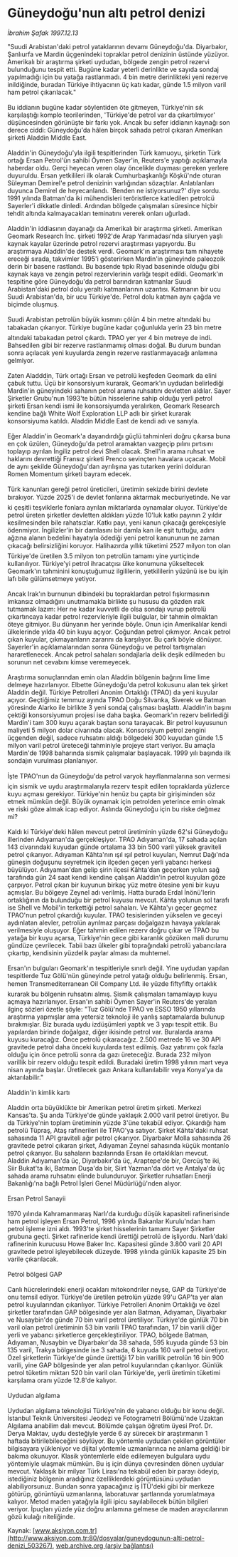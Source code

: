 # Güneydoğu'nun altı petrol denizi

*İbrahim Şafak 1997.12.13*

<div class="pNewsDetailMainContent ctx_content" itemprop="articleBody">
 "Suudi Arabistan'daki petrol yataklarının devamı Güneydoğu'da. Diyarbakır, Şanlıurfa ve Mardin üçgenindeki topraklar petrol denizinin üstünde yüzüyor. Amerikalı bir araştırma şirketi uydudan, bölgede zengin petrol rezervi bulunduğunu tespit etti. Bugüne kadar yeterli derinlikte ve sayıda sondaj yapılmadığı için bu yatağa rastlanmadı. 4 bin metre derinlikteki yeni rezerve inildiğinde, buradan Türkiye ihtiyacının üç katı kadar, günde 1.5 milyon varil ham petrol çıkarılacak."
 <br/>
 <br/>
 Bu iddianın bugüne kadar söylentiden öte gitmeyen, Türkiye'nin sık karşılaştığı komplo teorilerinden, 'Türkiye'de petrol var da çıkartılmıyor' düşüncesinden görünüşte bir farkı yok. Ancak bu sefer iddianın kaynağı son derece ciddi: Güneydoğu'da hâlen birçok sahada petrol çıkaran Amerikan şirketi Aladdin Middle East.
 <br/>
 <br/>
 Aladdin'in Güneydoğu'yla ilgili tespitlerinden Türk kamuoyu, şirketin Türk ortağı Ersan Petrol'ün sahibi Öymen Sayer'in, Reuters'e yaptığı açıklamayla haberdar oldu. Gerçi heyecan veren olay öncelikle duyması gereken yerlere duyuruldu. Ersan yetkilileri ilk olarak Cumhurbaşkanlığı Köşkü'nde oturan Süleyman Demirel'e petrol denizinin varlığından sözaçtılar. Anlatılanları duyunca Demirel de heyecanlandı. 'Benden ne istiyorsunuz?' diye sordu. 1991 yılında Batman'da iki mühendisleri teröristlerce katledilen petrolcü Sayerler'i dikkatle dinledi. Ardından bölgede çalışmaları süresince hiçbir tehdit altında kalmayacakları teminatını vererek onları uğurladı.
 <br/>
 <br/>
 Aladdin'in iddiasının dayanağı da Amerikalı bir araştırma şirketi. Amerikan Geomark Research İnc. şirketi 1992'de Arap Yarımadası'nda siluryen yaşlı kaynak kayalar üzerinde petrol rezervi araştırması yapıyordu. Bu araştırmaya Aladdin'de destek verdi. Geomark'ın araştırması tam nihayete ereceği sırada, takvimler 1995'i gösterirken Mardin'in güneyinde paleozoik derin bir basene rastlandı. Bu basende tıpkı Riyad baseninde olduğu gibi kaynak kaya ve zengin petrol rezervlerinin varlığı tespit edildi. Geomark'ın tespitine göre Güneydoğu'da petrol barındıran katmanlar Suudi Arabistan'daki petrol dolu yeraltı katmanlarının uzantısı. Katmanın bir ucu Suudi Arabistan'da, bir ucu Türkiye'de. Petrol dolu katman aynı çağda ve biçimde oluşmuş.
 <br/>
 <br/>
 Suudi Arabistan petrolün büyük kısmını çölün 4 bin metre altındaki bu tabakadan çıkarıyor. Türkiye bugüne kadar çoğunlukla yerin 23 bin metre altındaki tabakadan petrol çıkardı. TPAO yer yer 4 bin metreye de indi. Bahsedilen gibi bir rezerve rastlanmamış olması doğal. Bu durum bundan sonra açılacak yeni kuyularda zengin rezerve rastlanmayacağı anlamına gelmiyor.
 <br/>
 <br/>
 Zaten Aladddin, Türk ortağı Ersan ve petrolü keşfeden Geomark da elini çabuk tuttu. Üçü bir konsorsiyum kurarak, Geomark'ın uydudan belirlediği Mardin'in güneyindeki sahanın petrol arama ruhsatını devletten aldılar. Sayer Şirketler Grubu'nun 1993'te bütün hisselerine sahip olduğu yerli petrol şirketi Ersan kendi ismi ile konsorsiyumda yeralırken, Geomark Research kendine bağlı White Wolf Exploration LLP adlı bir şirket kurarak konsorsiyuma katıldı. Aladdin Middle East de kendi adı ve sanıyla.
 <br/>
 <br/>
 Eğer Aladdin'in Geomark'a dayandırdığı güçlü tahminleri doğru çıkarsa buna en çok üzülen, Güneydoğu'da petrol aramaktan vazgeçip pılını pırtısını toplayıp ayrılan İngiliz petrol devi Shell olacak. Shell'in arama ruhsat ve haklarını devrettiği Fransız şirketi Prenco sevinçten havalara uçacak. Mobil de aynı şekilde Güneydoğu'dan ayrılışına yas tutarken yerini dolduran Romen Momentum şirketi bayram edecek.
 <br/>
 <br/>
 Türk kanunları gereği petrol üreticileri, üretimin sekizde birini devlete bırakıyor. Yüzde 2025'i de devlet fonlarına aktarmak mecburiyetinde. Ne var ki çeşitli teşviklerle fonlara ayrılan miktarlarda oynamalar oluyor. Türkiye'de petrol üreten şirketler devletten aldıkları yüzde 10'luk katkı payının 2 yıldır kesilmesinden bile rahatsızlar. Katkı payı, yeni kanun çıkacağı gerekçesiyle ödenmiyor. İngilizler'in bir damlasını bir damla kan ile eşit tuttuğu, adını ağzına alanın bedelini hayatıyla ödediği yeni petrol kanununun ne zaman çıkacağı belirsizliğini koruyor. Halihazırda yıllık tüketimi 2527 milyon ton olan Türkiye'de üretilen 3.5 milyon ton petrolün tamamı yine yurtiçinde kullanılıyor. Türkiye'yi petrol ihracatçısı ülke konumuna yükseltecek Geomark'ın tahminini konuştuğumuz ilgililerin, yetkililerin yüzünü ise bu işin lafı bile gülümsetmeye yetiyor.
 <br/>
 <br/>
 Ancak Irak'ın burnunun dibindeki bu topraklardan petrol fışkırmasının imkansız olmadığını unutmamakla birlikte şu hususu da gözden ırak tutmamak lazım: Her ne kadar kuvvetli de olsa sondajı vurup petrolü çıkartıncaya kadar petrol rezervleriyle ilgili bulgular, bir tahmin olmaktan öteye gitmiyor. Bu dünyanın her yerinde böyle. Onun için Amerikalılar kendi ülkelerinde yılda 40 bin kuyu açıyor. Çoğundan petrol çıkmıyor. Ancak petrol çıkan kuyular, çıkmayanların zararını da karşılıyor. Bu çark böyle dönüyor. Sayerler'in açıklamalarından sonra Güneydoğu ve petrol tartışmaları hararetlenecek. Ancak petrol sahaları sondajlarla delik deşik edilmeden bu sorunun net cevabını kimse veremeyecek.
 <br/>
 <br/>
 Araştırma sonuçlarından emin olan Aladdin bölgenin bağrını lime lime delmeye hazırlanıyor. Elbette Güneydoğu'da petrol kokusunu alan tek şirket Aladdin değil. Türkiye Petrolleri Anonim Ortaklığı (TPAO) da yeni kuyular açıyor. Geçtiğimiz temmuz ayında TPAO Doğu Silvanka, Siverek ve Batman yöresinde Alarko ile birlikte 3 yeni sondaj çalışması başlattı. Aladdin'in başını çektiği konsorsiyumun projesi ise daha başka. Geomark'ın rezerv belirlediği Mardin'i tam 300 kuyu açarak baştan sona tarayacak. Bir petrol kuyusunun maliyeti 5 milyon dolar civarında olacak. Konsorsiyum petrol zengini üçgenden değil, sadece ruhsatını aldığı bölgedeki 300 kuyudan günde 1.5 milyon varil petrol üreteceği tahminiyle projeye start veriyor. Bu amaçla Mardin'de 1998 baharında sismik çalışmalar başlayacak. 1999 yılı başında ilk sondajın vurulması planlanıyor.
 <br/>
 <br/>
 İşte TPAO'nun da Güneydoğu'da petrol varyok hayıflanmalarına son vermesi için sismik ve uydu araştırmalarıyla rezerv tespit edilen topraklarda yüzlerce kuyu açması gerekiyor. Türkiye'nin henüz bu çapta bir girişiminden söz etmek mümkün değil. Büyük oynamak için petrolden yeterince emin olmak ve riski göze almak icap ediyor. Aslında Güneydoğu için bu riske değmez mi?
 <br/>
 <br/>
 Kaldı ki Türkiye'deki hâlen mevcut petrol üretiminin yüzde 62'si Güneydoğu illerinden Adıyaman'da gerçekleşiyor. TPAO Adıyaman'da, 17 sahada açılan 143 civarındaki kuyudan günde ortalama 33 bin 500 varil yüksek graviteli petrol çıkarıyor. Adıyaman Kâhta'nın ışıl ışıl petrol kuyuları, Nemrut Dağı'nda güneşin doğuşunu seyretmek için ilçeden geçen yerli yabancı herkesi büyülüyor. Adıyaman'dan gelip şirin ilçesi Kâhta'dan geçerken yolun sağ tarafında gün 24 saat kendi kendine çalışan Aladdin'in petrol kuyuları göze çarpıyor. Petrol çıkan bir kuyunun birkaç yüz metre ötesine yeni bir kuyu açmışlar. Bu bölgeye Zeynel adı verilmiş. Hatta burada Erdal İnönü'lerin ortaklığının da bulunduğu bir petrol kuyusu mevcut. Kâhta yolunun sol tarafı ise Shell ve Mobil'in terkettiği petrol sahaları. Ve Kâhta'yı geçer geçmez TPAO'nun petrol çıkardığı kuyular. TPAO tesislerinden yükselen ve geceyi aydınlatan alevler, petrolün ayrılmaz parçası doğalgazın havaya yakılarak verilmesiyle oluşuyor. Eğer tahmin edilen rezerv doğru çıkar ve TPAO bu yatağa bir kuyu açarsa, Türkiye'nin gece gibi karanlık gözüken mali durumu gündüze çevrilecek. Tabii bazı ülkeler gibi toprağındaki petrolü yabancılara çıkartıp, kendisinin yüzdelik paylar alması da muhtemel.
 <br/>
 <br/>
 Ersan'ın bulguları Geomark'ın tespitleriyle sınırlı değil. Yine uydudan yapılan tespitlerde Tuz Gölü'nün güneyinde petrol yatağı olduğu belirlenmiş. Ersan, hemen Transmediterranean Oil Company Ltd. ile yüzde fiftyfifty ortaklık kurarak bu bölgenin ruhsatını almış. Sismik çalışmaları tamamlayıp kuyu açmaya hazırlanıyor. Ersan'ın sahibi Öymen Sayer'in Reuters'de yeralan ilginç sözleri özetle şöyle: "Tuz Gölü'nde TPAO ve ESSO 1950 yıllarında araştırma yapmışlar ama yetersiz teknoloji ile yanlış saptamalarda bulunup bırakmışlar. Biz burada uydu izdüşümleri yaptık ve 3 yapı tespit ettik. Bu yapılardan birinde doğalgaz, diğer ikisinde petrol var. Buralarda arama kuyusu kuracağız. Önce petrolü çıkaracağız. 2.500 metrede 16 ve 30 API gravitede petrol daha önceki kuyularda test edilmiş. Gaz yatırımı çok fazla olduğu için önce petrolü sonra da gazı üreteceğiz. Burada 232 milyon varillik bir rezerv olduğu tespit edildi. Buradaki üretim 1998 yılının mart veya nisan ayında başlar. Üretilecek gazı Ankara kullanılabilir veya Konya'ya da aktarılabilir."
 <br/>
 <br/>
 Aladdin'in kimlik kartı
 <br/>
 <br/>
 Aladdin orta büyüklükte bir Amerikan petrol üretim şirketi. Merkezi Kansas'ta. Şu anda Türkiye'de günde yaklaşık 2.000 varil petrol üretiyor. Bu da Türkiye'nin toplam üretiminin yüzde 3'üne tekabül ediyor. Çıkardığı ham petrolü Tüpraş, Ataş rafinerileri ile TPAO'ya satıyor. Şirket Kâhta'daki ruhsat sahasında 11 API graviteli ağır petrol çıkarıyor. Diyarbakır Molla sahasında 26 gravitede petrol çıkaran şirket, Adıyaman Zeynel sahasında küçük montanlo petrol çıkarıyor. Bu sahaların bazılarında Ersan ile ortaklıkları mevcut. Aladdin Adıyaman'da üç, Diyarbakır'da üç, Araptepe'de bir, Gercüş'te iki, Siir Bukat'ta iki, Batman Duşa'da bir, Siirt Yazman'da dört ve Antalya'da üç sahada arama ruhsatını elinde bulunduruyor. Şirketler ruhsatları Enerji Bakanlığı'na bağlı Petrol İşleri Genel Müdürlüğü'nden alıyor.
 <br/>
 <br/>
 Ersan Petrol Sanayii
 <br/>
 <br/>
 1970 yılında Kahramanmaraş Narlı'da kurduğu düşük kapasiteli rafinerisinde ham petrol işleyen Ersan Petrol, 1996 yılında Bakanlar Kurulu'ndan ham petrol işleme izni aldı. 1993'te şirket hisselerinin tamamı Sayer Şirketler grubuna geçti. Şirket rafineride kendi ürettiği petrolü de işliyordu. Narlı'daki rafinerinin kurucusu Howe Baker Inc. Kapasitesi günde 3.800 varil 20 API gravitede petrol işleyebilecek düzeyde. 1998 yılında günlük kapasite 25 bin varile çıkarılacak.
 <br/>
 <br/>
 Petrol bölgesi GAP
 <br/>
 <br/>
 Canlı hücrelerindeki enerji ocakları mitokondriler neyse, GAP da Türkiye'de onu temsil ediyor. Türkiye'de üretilen petrolün yüzde 99'u GAP'ta yer alan petrol kuyularından çıkarılıyor. Türkiye Petrolleri Anonim Ortaklığı ve özel şirketler tarafından GAP bölgesinde yer alan Batman, Adıyaman, Diyarbakır ve Nusaybin'de günde 70 bin varil petrol üretiliyor. Türkiye'de günlük 70 bin varil olan petrol üretiminin 53 bin varili TPAO tarafından, 17 bin varili diğer yerli ve yabancı şirketlerce gerçekleştiriliyor. TPAO, bölgede Batman, Adıyaman, Nusaybin ve Diyarbakır'da 38 sahada, 595 kuyuda günde 53 bin 135 varil, Trakya bölgesinde ise 3 sahada, 6 kuyuda 160 varil petrol üretiyor. Özel şirketlerin Türkiye'de günde ürettiği 17 bin varillik petrolün 16 bin 900 varili, yine GAP bölgesinde yer alan petrol kuyularından çıkarılıyor. Günlük petrol tüketim miktarı 520 bin varil olan Türkiye'de, yerli üretimin tüketimi karşılama oranı yüzde 12.8'de kalıyor.
 <br/>
 <br/>
 Uydudan algılama
 <br/>
 <br/>
 Uydudan algılama teknolojisi Türkiye'nin de yabancı olduğu bir konu değil. İstanbul Teknik Üniversitesi Jeodezi ve Fotogrametri Bölümü'nde Uzaktan Algılama anabilim dalı mevcut. Bölümde çalışan öğretim üyesi Prof. Dr. Derya Maktav, uydu desteğiyle yerde 6 ay sürecek bir araştırmanın 1 haftada bitirilebileceğini söylüyor. Bu yöntemle uydudan çekilen görüntüler bilgisayara yükleniyor ve dijital yöntemle uzmanlarınca ne anlama geldiği bir bakıma okunuyor. Klasik yöntemlerle elde edilemeyen bulgulara uydu yöntemiyle ulaşmak mümkün. Bu iş için dünya çevresinden dönen uydular mevcut. Yaklaşık bir milyar Türk Lirası'na tekabül eden bir parayı ödeyip, istediğiniz bölgenin aradığınız özelliklerdeki görüntüsünü uydudan alabiliyorsunuz. Bundan sonra yapacağınız iş İTÜ'deki gibi bir merkeze götürüp, görüntüyü uzmanlarına, laboratuvar şartlarında yorumlatmaya kalıyor. Metod maden yatağıyla ilgili ipicu sayılabilecek bütün bilgileri veriyor. İpuçları yüzde yüz doğru anlamına gelmese de maden arayıcılarının gözü kulağı niteliğinde.
 <br/>
</div>


Kaynak: [www.aksiyon.com.tr](http://www.aksiyon.com.tr:80/dosyalar/guneydogunun-alti-petrol-denizi_503267), [web.archive.org (arşiv bağlantısı)](http://web.archive.org/web/20160101153041/http://www.aksiyon.com.tr:80/dosyalar/guneydogunun-alti-petrol-denizi_503267)
